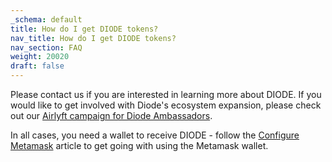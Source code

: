 ```yaml
---
_schema: default
title: How do I get DIODE tokens?
nav_title: How do I get DIODE tokens?
nav_section: FAQ
weight: 20020
draft: false
---
```

Please contact us if you are interested in learning more about DIODE. If you would like to get involved with Diode's ecosystem expansion, please check out our [Airlyft campaign for Diode Ambassadors](https://airlyft.one/diode).

In all cases, you need a wallet to receive DIODE - follow the <a href="https://network.docs.diode.io/docs/faq/configure-metamask/" target="_blank" rel="noopener">Configure Metamask</a> article to get going with using the Metamask wallet.

&nbsp;